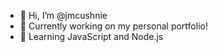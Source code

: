 - 👋 Hi, I’m @jmcushnie
- 👀 Currently working on my personal portfolio!
- 🌱 Learning JavaScript and Node.js


<!---
jmcushnie/jmcushnie is a ✨ special ✨ repository because its `README.md` (this file) appears on your GitHub profile.
You can click the Preview link to take a look at your changes.
--->
